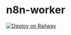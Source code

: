 # n8n-worker
[![Deploy on Railway](https://railway.app/button.svg)](https://railway.app/template/EfkjX2?referralCode=lJoDnn)
 




